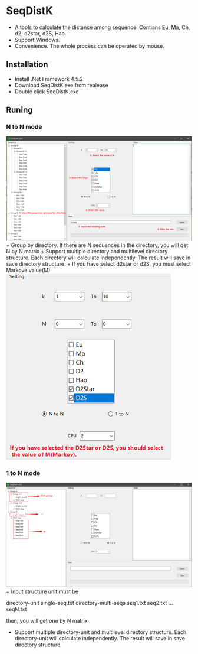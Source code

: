 # SeqDistK
+ A tools to calculate the distance among sequence. Contians Eu, Ma, Ch, d2, d2star, d2S, Hao. 
+ Support Windows. 
+ Convenience. The whole process can be operated by mouse.

## Installation 
+ Install .Net Framework 4.5.2 
+ Download SeqDistK.exe from realease
+ Double click SeqDistK.exe

## Runing

### N to N mode
<img src="https://github.com/htczero/SeqDistK/blob/master/img/NtoN.png" />
+ Group by directory. If there are N sequences in the directory, you will get N by N matrix
+ Support multiple directory and multilevel directory structure. Each directory will calculate independently. The result will save in save directory structure.
+ If you have select d2star or d2S, you must select Markove value(M)
<img src="https://github.com/htczero/SeqDistK/blob/master/img/markov.png" />

### 1 to N mode
<img src="https://github.com/htczero/SeqDistK/blob/master/img/1toN.png" />
+ Input structure unit must be 

  directory-unit
      single-seq.txt
	  directory-multi-seqs
	      seq1.txt
		  seq2.txt
		  ...
		  seqN.txt
		
  

  then, you will get one by N matrix
+ Support multiple directory-unit and multilevel directory structure. Each directory-unit will calculate independently. The result will save in save directory structure.

